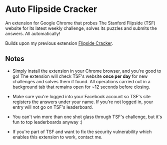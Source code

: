# Auto Flipside Cracker

An extension for Google Chrome that probes The Stanford Flipside (TSF) website for its latest weekly challenge, solves its puzzles and submits the answers. All automatically!

Builds upon my previous extension [Flipside Cracker](https://github.com/adi3/flipside_cracker).

## Notes

+ Simply install the extension in your Chrome browser, and you're good to go! The extension will check TSF's website **once per day** for new challenges and solves them if found. All operations carried out in a background tab that remains open for ~12 seconds before closing.

+ Make sure you're logged into your Facebook account so TSF's site registers the answers under your name. If you're not logged in, your entry will not go on TSF's leaderboard.

+ You can't win more than one shot glass through TSF's challenge, but it's fun to top leaderboards anyway :)

+ If you're part of TSF and want to fix the security vulnerability which enables this extension to work, contact me.
